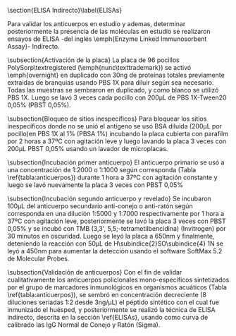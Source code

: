 \section{ELISA Indirecto}\label{ELISAs}

Para validar los anticuerpos en estudio y ademas, determinar posteriormente la presencia de las moléculas en estudio se realizaron ensayos de ELISA -del inglés \emph{Enzyme Linked Immunosorbent Assay}- Indirecto.

\subsection{Activación de la placa}
La placa de 96 pocillos PolySorp\textregistered (\emph{nunc\texttrademark}) se activó \emph{overnight} en duplicado con 30ng de proteínas totales previamente extraidas de branquias usando PBS 1X para diluir según sea necesario. Todas las muestras se sembraron en duplicado, y como blanco se utilizó PBS 1X. Luego se lavó 3 veces cada pocillo con 200µL de PBS 1X-Tween20 0,05\% (PBST 0,05\%). 

\subsection{Bloqueo de sitios inespecíficos}
Para bloquear los sitios inespecíficos donde no se unió el antígeno se usó BSA diluida (200µL por pocillo)en PBS 1X al 1\% (PBSA 1\%) incubando la placa cubierta con parafilm por 2 horas a 37ºC con agitación leve y luego lavando la placa 3 veces con 200µL PBST 0,05\% usando un lavador de microplacas. 

\subsection{Incubación primer anticuerpo}
El anticuerpo primario se usó a una concentración de 1:2000 o 1:1000 según corresponda (Tabla \ref{tabla:anticuerpos}) durante 1 hora a 37ºC con agitación constante y luego se lavó nuevamente la placa 3 veces con PBST 0,05\%

\subsection{Incubación segundo anticuerpo y revelado}
Se incubaron 100µL del anticuerpo secundario anti-conejo o anti-ratón según corresponda en una dilución 1:5000 y 1:7000 respectivamente por 1 hora a 37ºC con agitación leve, posteriormente se lavó la placa 3 veces con PBST 0,05\% y se incubó con TMB (3,3', 5,5;-tetrametilbencidina) (Invitrogen) por 30 minutos en oscuridad. Luego se leyó la placa a 650nm y finalmente, deteniendo la reacción con 50µL de H\subindice{2}SO\subindice{4} 1N se leyó a 450nm para aumentar la detección usando el software SoftMax 5.2 de Molecular Probes.

\subsection{Validación de anticuerpos}
Con el fin de validar cualitativamente los anticuerpos policlonales mono-específicos sintetizados por el grupo de marcadores inmunológicos en organismos acuáticos (Tabla \ref{tabla:anticuerpos}), se sembró en concentración decreciente (8 diluciones seriadas 1:2 desde  3ng/µL) el péptido sintético con el cual fue inmunizado el huésped, y posteriormente se realizó la técnica de ELISA indirecto, descrita en la sección \ref{ELISAs}, usando como curva de calibrado las IgG Normal de Conejo y Ratón (Sigma).




